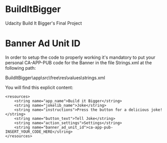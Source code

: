 # BuildItBigger
Udacity Build It Bigger's Final Project

# Banner Ad Unit ID
In order to setup the code to properly working it's mandatory to put your personal CA-APP-PUB code for the Banner in the file Strings.xml at the following path:

BuildItBigger\app\src\free\res\values\strings.xml

You will find this explicit content:

	<resources>
	    <string name="app_name">Build it Bigger</string>
	    <string name="jokelib_name">Joke</string>
	    <string name="instructions">Press the button for a delicious joke!</string>
	    <string name="button_text">Tell Joke</string>
	    <string name="action_settings">Settings</string>
	    <string name="banner_ad_unit_id">ca-app-pub-INSERT_YOUR_CODE_HERE</string>
	</resources>
